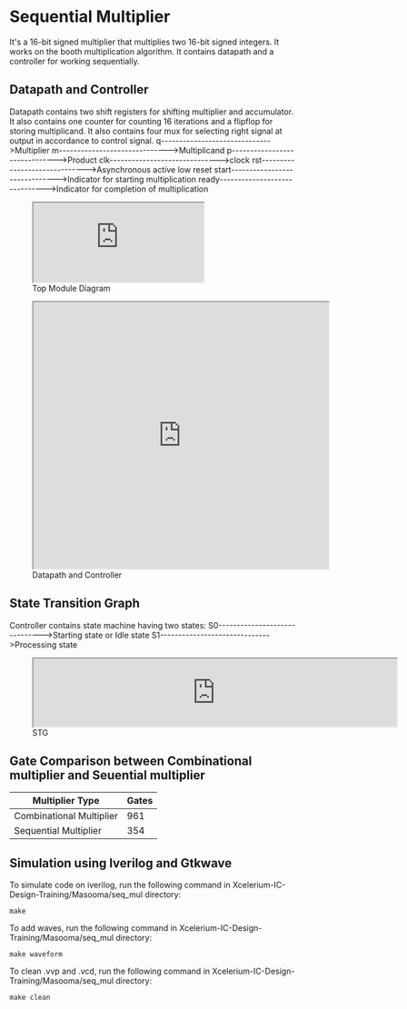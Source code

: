 # Sequential Multiplier

It's a 16-bit signed multiplier that multiplies two 16-bit signed integers. It works on the booth multiplication algorithm. It contains datapath and a controller for working sequentially.


## Datapath and Controller

Datapath contains two shift registers for shifting multiplier and accumulator. It also contains one counter for counting 16 iterations and a flipflop for storing multiplicand. It also contains four mux for selecting right signal at output in accordance to control signal.
q------------------------------>Multiplier
m------------------------------>Multiplicand
p------------------------------>Product
clk------------------------------>clock
rst------------------------------>Asynchronous active low reset
start------------------------------>Indicator for starting multiplication
ready------------------------------>Indicator for completion of multiplication
<figure>
  <iframe src="https://drive.google.com/file/d/1m9hw0Qw2GRCjbj70ecxzAMXc4HwKlsCn/preview" width="300" height="140" allow="autoplay"></iframe>
  <figcaption>Top Module Diagram</figcaption>
</figure>
<figure>
<iframe src="https://drive.google.com/file/d/1OBvjs564oGijMuhNYmC7wM_Xsi_AjyQM/preview" width="520" height="470" allow="autoplay"></iframe>
 <figcaption>Datapath and Controller</figcaption>
</figure>



## State Transition Graph
Controller contains state machine having two states:
S0------------------------------>Starting state or Idle state
S1------------------------------>Processing state
<figure>
<iframe src="https://drive.google.com/file/d/1scMFOle8yd8ZBpTJu6mAmIpV4THX8OsJ/preview" width="640" height="120" allow="autoplay"></iframe>
 <figcaption>STG</figcaption>
</figure>

## Gate Comparison between Combinational multiplier and Seuential multiplier
|Multiplier Type | Gates |
|--|--|
| Combinational Multiplier | 961 |
| Sequential Multiplier | 354 |
## Simulation using Iverilog and Gtkwave

To simulate code on iverilog, run the following command in Xcelerium-IC-Design-Training/Masooma/seq_mul directory:

    make

To add waves, run the following command in Xcelerium-IC-Design-Training/Masooma/seq_mul directory:

    make waveform
To clean .vvp and .vcd, run the following command in Xcelerium-IC-Design-Training/Masooma/seq_mul directory:

    make clean




